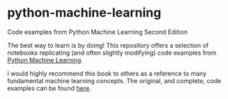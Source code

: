 # python-machine-learning
Code examples from Python Machine Learning Second Edition

The best way to learn is by doing! This repository offers a selection of notebooks replicating (and often slightly modifying) code examples from [Python Machine Learning](https://www.amazon.com/Python-Machine-Learning-Sebastian-Raschka-ebook/dp/B00YSILNL0).

I would highly recommend this book to others as a reference to many fundamental machine learning concepts. The original, and complete, code examples can be found [here](https://github.com/rasbt/python-machine-learning-book-2nd-edition#whats-new-in-the-second-edition-from-the-first-edition). 
